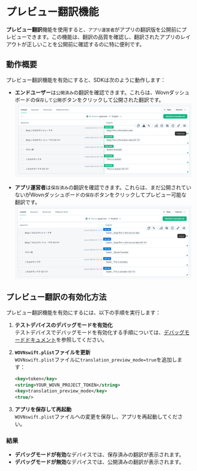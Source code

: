 # プレビュー翻訳機能

**プレビュー翻訳**機能を使用すると、`アプリ運営者`がアプリの翻訳版を公開前にプレビューできます。この機能は、翻訳の品質を確認し、翻訳されたアプリのレイアウトが正しいことを公開前に確認するのに特に便利です。

## 動作概要

プレビュー翻訳機能を有効にすると、SDKは次のように動作します：

- **エンドユーザー**は`公開済み`の翻訳を確認できます。これらは、Wovnダッシュボードの`保存して公開`ボタンをクリックして公開された翻訳です。  
  ![エンドユーザーは公開済みの翻訳を確認](./assets/preview_translation_public_data.png)

- **アプリ運営者**は`保存済み`の翻訳を確認できます。これらは、まだ公開されていないがWovnダッシュボードの`保存`ボタンをクリックしてプレビュー可能な翻訳です。  
  ![アプリ運営者は保存済みの翻訳を確認](./assets/preview_translation_saved_data.png)

## プレビュー翻訳の有効化方法

プレビュー翻訳機能を有効にするには、以下の手順を実行します：

1. **テストデバイスのデバッグモードを有効化**  
   テストデバイスでデバッグモードを有効化する手順については、[デバッグモードドキュメント](./debug_mode.md)を参照してください。

2. **`WOVNswift.plist`ファイルを更新**  
   `WOVNswift.plist`ファイルに`translation_preview_mode=true`を追加します：

      ```xml
      <key>token</key>
      <string>YOUR_WOVN_PROJECT_TOKEN</string>
      <key>translation_preview_mode</key>
      <true/>
      ```

3. **アプリを保存して再起動**  
   `WOVNswift.plist`ファイルへの変更を保存し、アプリを再起動してください。

### 結果

- **デバッグモードが有効**なデバイスでは、保存済みの翻訳が表示されます。
- **デバッグモードが無効**なデバイスでは、公開済みの翻訳が表示されます。
